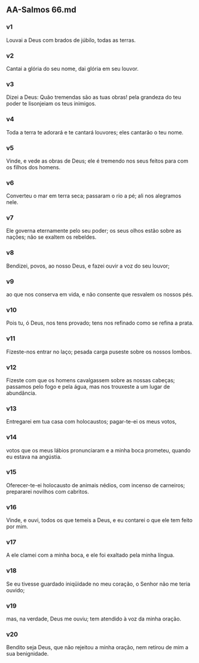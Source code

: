 ## AA-Salmos 66.md
### v1
 Louvai a Deus com brados de júbilo, todas as terras.
### v2
 Cantai a glória do seu nome, dai glória em seu louvor.
### v3
 Dizei a Deus: Quão tremendas são as tuas obras! pela grandeza do teu poder te lisonjeiam os teus inimigos.
### v4
 Toda a terra te adorará e te cantará louvores; eles cantarão o teu nome.
### v5
 Vinde, e vede as obras de Deus; ele é tremendo nos seus feitos para com os filhos dos homens.
### v6
 Converteu o mar em terra seca; passaram o rio a pé; ali nos alegramos nele.
### v7
 Ele governa eternamente pelo seu poder; os seus olhos estão sobre as nações; não se exaltem os rebeldes.
### v8
 Bendizei, povos, ao nosso Deus, e fazei ouvir a voz do seu louvor;
### v9
 ao que nos conserva em vida, e não consente que resvalem os nossos pés.
### v10
 Pois tu, ó Deus, nos tens provado; tens nos refinado como se refina a prata.
### v11
 Fizeste-nos entrar no laço; pesada carga puseste sobre os nossos lombos.
### v12
 Fizeste com que os homens cavalgassem sobre as nossas cabeças; passamos pelo fogo e pela água, mas nos trouxeste a um lugar de abundância.
### v13
 Entregarei em tua casa com holocaustos; pagar-te-ei os meus votos,
### v14
 votos que os meus lábios pronunciaram e a minha boca prometeu, quando eu estava na angústia.
### v15
 Oferecer-te-ei holocausto de animais nédios, com incenso de carneiros; prepararei novilhos com cabritos.
### v16
 Vinde, e ouvi, todos os que temeis a Deus, e eu contarei o que ele tem feito por mim.
### v17
 A ele clamei com a minha boca, e ele foi exaltado pela minha língua.
### v18
 Se eu tivesse guardado iniqüidade no meu coração, o Senhor não me teria ouvido;
### v19
 mas, na verdade, Deus me ouviu; tem atendido à voz da minha oração.
### v20
 Bendito seja Deus, que não rejeitou a minha oração, nem retirou de mim a sua benignidade.
